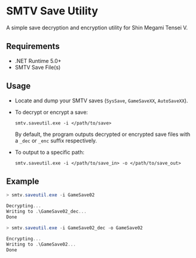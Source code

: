 
# SMTV Save Utility

A simple save decryption and encryption utility for Shin Megami Tensei V.

## Requirements

- .NET Runtime 5.0+
- SMTV Save File(s)

## Usage

- Locate and dump your SMTV saves (`SysSave`, `GameSaveXX`, `AutoSaveXX`).

- To decrypt or encrypt a save:

  `smtv.saveutil.exe -i </path/to/save>`

  By default, the program outputs decrypted or encrypted save files with a `_dec` or `_enc` suffix respectively.

- To output to a specific path:

  `smtv.saveutil.exe -i </path/to/save_in> -o </path/to/save_out>`

## Example

```powershell
> smtv.saveutil.exe -i GameSave02

Decrypting...
Writing to .\GameSave02_dec...
Done

> smtv.saveutil.exe -i GameSave02_dec -o GameSave02

Encrypting...
Writing to .\GameSave02...
Done
```
